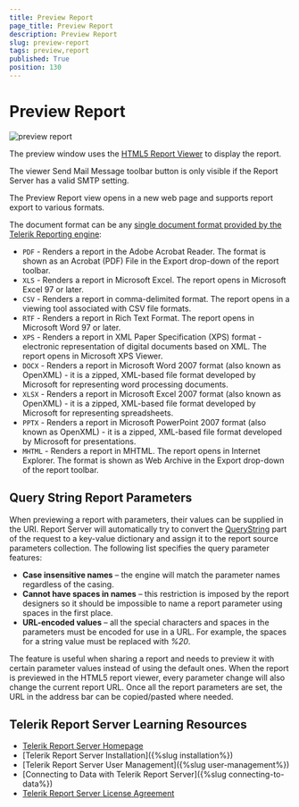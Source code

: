 ```yaml
---
title: Preview Report
page_title: Preview Report
description: Preview Report
slug: preview-report
tags: preview,report
published: True
position: 130
---
```


# Preview Report

![preview report](../../images/report-server-images/reports-management/preview-report.png)

The preview window uses the [HTML5 Report Viewer](https://docs.telerik.com/reporting/html5-report-viewer "HTML5 Report Viewer") to display the report.

The viewer Send Mail Message toolbar button is only visible if the Report Server has a valid SMTP setting.

The Preview Report view opens in a new web page and supports report export to various formats.

The document format can be any [single document format provided by the Telerik Reporting engine](https://docs.telerik.com/reporting/configuring-rendering-extensions "Rendering Extensions"):

* `PDF` - Renders a report in the Adobe Acrobat Reader. The format is shown as an Acrobat (PDF) File in the Export drop-down of the report toolbar.
* `XLS` - Renders a report in Microsoft Excel. The report opens in Microsoft Excel 97 or later.
* `CSV` - Renders a report in comma-delimited format. The report opens in a viewing tool associated with CSV file formats.
* `RTF` - Renders a report in Rich Text Format. The report opens in Microsoft Word 97 or later.
* `XPS` - Renders a report in XML Paper Specification (XPS) format - electronic representation of digital documents based on XML. The report opens in Microsoft XPS Viewer.
* `DOCX` - Renders a report in Microsoft Word 2007 format (also known as OpenXML) - it is a zipped, XML-based file format developed by Microsoft for representing word processing documents.
* `XLSX` - Renders a report in Microsoft Excel 2007 format (also known as OpenXML) - it is a zipped, XML-based file format developed by Microsoft for representing spreadsheets.
* `PPTX` - Renders a report in Microsoft PowerPoint 2007 format (also known as OpenXML) - it is a zipped, XML-based file format developed by Microsoft for presentations.
* `MHTML` - Renders a report in MHTML. The report opens in Internet Explorer. The format is shown as Web Archive in the Export drop-down of the report toolbar.

## Query String Report Parameters

When previewing a report with parameters, their values can be supplied in the URI. Report Server will automatically try to convert the [QueryString](https://msdn.microsoft.com/en-us/library/system.web.httprequest.querystring(v=vs.110).aspx) part of the request to a key-value dictionary and assign it to the report source parameters collection. The following list specifies the query parameter features:

* __Case insensitive names__ – the engine will match the parameter names regardless of the casing.
* __Cannot have spaces in names__ – this restriction is imposed by the report designers so it should be impossible to name a report parameter using spaces in the first place.
* __URL-encoded values__ – all the special characters and spaces in the parameters must be encoded for use in a URL. For example, the spaces for a string value must be replaced with *%20*.

The feature is useful when sharing a report and needs to preview it with certain parameter values instead of using the default ones. When the report is previewed in the HTML5 report viewer, every parameter change will also change the current report URL. Once all the report parameters are set, the URL in the address bar can be copied/pasted where needed.

## Telerik Report Server Learning Resources

* [Telerik Report Server Homepage](https://www.telerik.com/report-server)
* [Telerik Report Server Installation]({%slug installation%})
* [Telerik Report Server User Management]({%slug user-management%})
* [Connecting to Data with Telerik Report Server]({%slug connecting-to-data%})
* [Telerik Report Server License Agreement](https://www.telerik.com/purchase/license-agreement/report-server)

